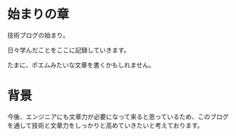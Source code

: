 <!-- 2020/04/16 -->

# 始まりの章

技術ブログの始まり。

日々学んだことをここに記録していきます。

たまに、ポエムみたいな文章を書くかもしれません。

# 背景

今後、エンジニアにも文章力が必要になって来ると思っているため、このブログを通して技術と文章力をしっかりと高めていきたいと考えております。
